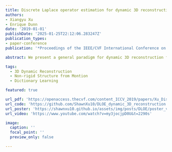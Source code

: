 ```yaml
---
title: Discrete Laplace operator estimation for dynamic 3D reconstruction
authors:
- Xiangyu Xu
- Enrique Dunn
date: '2019-01-01'
publishDate: '2025-01-25T22:12:06.283247Z'
publication_types:
- paper-conference
publication: '*Proceedings of the IEEE/CVF International Conference on Computer Vision for oral presentation. Acceptance rate 4.3%.*'

abstract: We present a general paradigm for dynamic 3D reconstruction from multiple independent and uncontrolled image sources having arbitrary temporal sampling density and distribution. Our graph-theoretic formulation models the spatio-temporal relationships among our observations in terms of the joint estimation of their 3D geometry and its discrete Laplace operator. Towards this end, we define a tri-convex optimization framework that leverages the geometric properties and dependencies found among a Euclidean shape-space and the discrete Laplace operator describing its local and global topology. We present a reconstructability analysis, experiments on motion capture data and multi-view image datasets, as well as explore applications to geometry-based event segmentation and data association.

tags:
  - 3D Dynamic Reconstruction
  - Non-rigid Structure from Montion
  - Dictionary Learning

featured: true

url_pdf: 'https://openaccess.thecvf.com/content_ICCV_2019/papers/Xu_Discrete_Laplace_Operator_Estimation_for_Dynamic_3D_Reconstruction_ICCV_2019_paper.pdf'
url_code: 'https://github.com/ShawnXu10/DLOE_dynamic_3D_reconstruction'
url_poster: 'https://shawnxu10.github.io/assets/img/posts/DLOE/poster_v2.pdf'
url_video: 'https://www.youtube.com/watch?v=my3jocjpD0U&t=2290s'

image:
  caption: ''
  focal_point: ''
  preview_only: false

---
```

